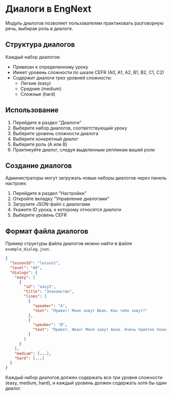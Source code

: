 # Диалоги в EngNext

Модуль диалогов позволяет пользователям практиковать разговорную речь, выбирая роль в диалоге.

## Структура диалогов

Каждый набор диалогов:
- Привязан к определенному уроку
- Имеет уровень сложности по шкале CEFR (A0, A1, A2, B1, B2, C1, C2)
- Содержит диалоги трех уровней сложности:
  - Легкие (easy)
  - Средние (medium)
  - Сложные (hard)

## Использование

1. Перейдите в раздел "Диалоги"
2. Выберите набор диалогов, соответствующий уроку
3. Выберите уровень сложности диалога
4. Выберите конкретный диалог
5. Выберите роль (A или B)
6. Практикуйте диалог, следуя выделенным репликам вашей роли

## Создание диалогов

Администраторы могут загружать новые наборы диалогов через панель настроек:

1. Перейдите в раздел "Настройки"
2. Откройте вкладку "Управление диалогами"
3. Загрузите JSON-файл с диалогами
4. Укажите ID урока, к которому относятся диалоги
5. Выберите уровень CEFR

## Формат файла диалогов

Пример структуры файла диалогов можно найти в файле `example_dialog.json`.

```json
{
  "lessonId": "lesson1",
  "level": "A0",
  "dialogs": {
    "easy": [
      {
        "id": "easy1",
        "title": "Знакомство",
        "lines": [
          {
            "speaker": "A",
            "text": "Привет! Меня зовут Иван. Как тебя зовут?"
          },
          {
            "speaker": "B",
            "text": "Привет, Иван! Меня зовут Анна. Очень приятно познакомиться."
          }
        ]
      }
    ],
    "medium": [...],
    "hard": [...]
  }
}
```

Каждый набор диалогов должен содержать все три уровня сложности (easy, medium, hard), и каждый уровень должен содержать хотя бы один диалог.
